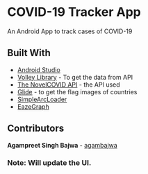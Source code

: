 # COVID-19 Tracker App
An Android App to track cases of COVID-19

## Built With

* [Android Studio](https://developer.android.com/studio)
* [Volley Library](https://developer.android.com/training/volley/index.html) - To get the data from API
* [The NovelCOVID API](https://corona.lmao.ninja/) - the API used
* [Glide](https://github.com/bumptech/glide) - to get the flag images of countries
* [SimpleArcLoader](https://github.com/generic-leo/SimpleArcLoader)
* [EazeGraph](https://github.com/blackfizz/EazeGraph)

## Contributors

**Agampreet Singh Bajwa** - [agambajwa](https://github.com/agambajwa)

### Note: Will update the UI.
